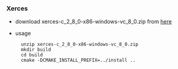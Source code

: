 ### Xerces

- download xerces-c_2_8_0-x86-windows-vc_8_0.zip from [here][1]
- usage

		unzip xerces-c_2_8_0-x86-windows-vc_8_0.zip
		mkdir build
		cd build
		cmake -DCMAKE_INSTALL_PREFIX=../install ..

[1]: http://xerces.apache.org/xerces-c/download.cgi

